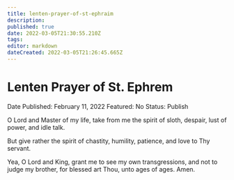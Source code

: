 ```yaml
---
title: lenten-prayer-of-st-ephraim
description: 
published: true
date: 2022-03-05T21:30:55.210Z
tags: 
editor: markdown
dateCreated: 2022-03-05T21:26:45.665Z
---
```


# Lenten Prayer of St. Ephrem

Date Published: February 11, 2022
Featured: No
Status: Publish

O Lord and Master of my life, take from me the spirit of sloth, despair, lust of power, and idle talk.

But give rather the spirit of chastity, humility, patience, and love to Thy servant.

Yea, O Lord and King, grant me to see my own transgressions, and not to judge my brother, for blessed art Thou, unto ages of ages. Amen.